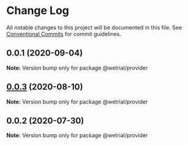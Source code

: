 # Change Log

All notable changes to this project will be documented in this file. See [Conventional Commits](https://conventionalcommits.org) for commit guidelines.

## 0.0.1 (2020-09-04)

**Note:** Version bump only for package @wetrial/provider

## [0.0.3](https://github.com/wetrial/wetrials/compare/wetrial/wetrials@0.0.2...@wetrial/wetrials@0.0.3) (2020-08-10)

**Note:** Version bump only for package @wetrial/provider

## 0.0.2 (2020-07-30)

**Note:** Version bump only for package @wetrial/provider
